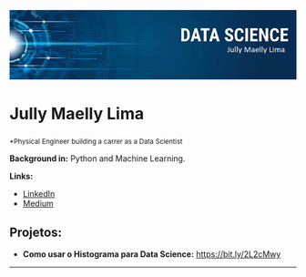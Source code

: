 

<p align="center">
  <img src="banner.png" >
</p>

# Jully Maelly Lima
<sub>*Physical Engineer building a carrer as a Data Scientist</sub>


**Background in:** Python and Machine Learning.

**Links:**
* [LinkedIn](https://www.linkedin.com/in/jullymaellylima)
* [Medium](https://www.medium.com/@jullymaelly)


## Projetos:

* **Como usar o Histograma para Data Science:** https://bit.ly/2L2cMwy


---




